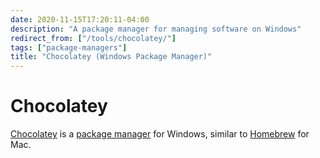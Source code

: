 ```yaml
---
date: 2020-11-15T17:20:11-04:00
description: "A package manager for managing software on Windows"
redirect_from: ["/tools/chocolatey/"]
tags: ["package-managers"]
title: "Chocolatey (Windows Package Manager)"
---
```


# Chocolatey

[Chocolatey](https://chocolatey.org/) is a [package manager](package-managers.md) for Windows, similar to [Homebrew](https://brew.sh/) for Mac.
